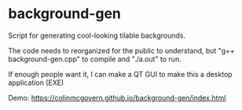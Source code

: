 # background-gen
Script for generating cool-looking tilable backgrounds.

The code needs to reorganized for the public to understand, but "g++ background-gen.cpp" to compile and "./a.out" to run.

If enough people want it, I can make a QT GUI to make this a desktop application (EXE)

Demo:
https://colinmcgovern.github.io/background-gen/index.html
